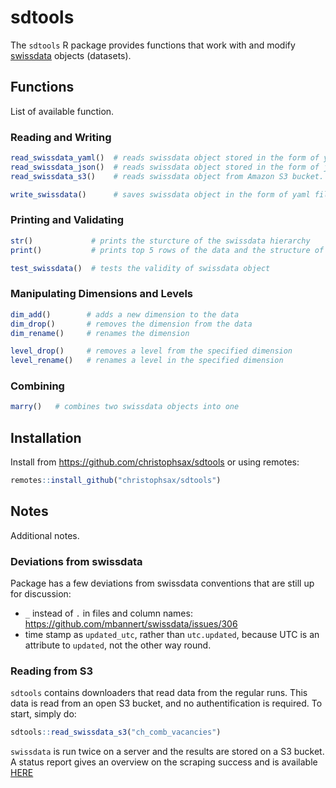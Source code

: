 # sdtools

The `sdtools` R package provides functions that work with and modify [swissdata](https://github.com/mbannert/swissdata) objects (datasets).

## Functions ##

List of available function.

### Reading and Writing ###

```r
read_swissdata_yaml()  # reads swissdata object stored in the form of yaml files
read_swissdata_json()  # reads swissdata object stored in the form of json files
read_swissdata_s3()    # reads swissdata object from Amazon S3 bucket.

write_swissdata()      # saves swissdata object in the form of yaml files
```

### Printing and Validating ###

```r
str()             # prints the sturcture of the swissdata hierarchy
print()           # prints top 5 rows of the data and the structure of hierarchy

test_swissdata()  # tests the validity of swissdata object
```

### Manipulating Dimensions and Levels ###

```r
dim_add()        # adds a new dimension to the data
dim_drop()       # removes the dimension from the data
dim_rename()     # renames the dimension

level_drop()     # removes a level from the specified dimension
level_rename()   # renames a level in the specified dimension
```

### Combining ###

```r
marry()   # combines two swissdata objects into one
```

## Installation ##

Install from https://github.com/christophsax/sdtools or using remotes:

```r
remotes::install_github("christophsax/sdtools")
```

## Notes ##

Additional notes.

### Deviations from swissdata ###

Package has a few deviations from swissdata conventions that are still up for discussion:

- `_` instead of `.` in files and column names: https://github.com/mbannert/swissdata/issues/306
- time stamp as `updated_utc`, rather than `utc.updated`, because UTC is an attribute to `updated`, not the other way round.

### Reading from S3 ###

`sdtools` contains downloaders that read data from the regular runs.
This data is read from an open S3 bucket, and no authentification is required.
To start, simply do:

```r
sdtools::read_swissdata_s3("ch_comb_vacancies")
```

`swissdata` is run twice on a server and the results are stored on a S3 bucket.
A status report gives an overview on the scraping success and is available [HERE](https://sos-ch-dk-2.exo.io/swissdata/status.html)

